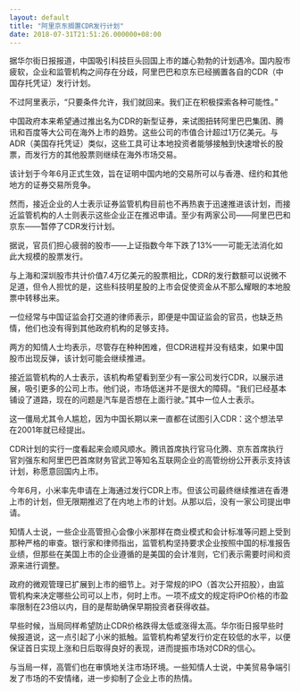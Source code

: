 ```yaml
---
layout: default
title: "阿里京东搁置CDR发行计划"
date: 2018-07-31T21:51:26.000000+08:00
---
```


据华尔街日报报道，中国吸引科技巨头回国上市的雄心勃勃的计划遇冷。国内股市疲软，企业和监管机构之间存在分歧，阿里巴巴和京东已经搁置各自的CDR（中国存托凭证）发行计划。

不过阿里表示，“只要条件允许，我们就回来。我们正在积极探索各种可能性。”

中国政府本来希望通过推出名为CDR的新型证券，来试图扭转阿里巴巴集团、腾讯和百度等大公司在海外上市的趋势。这些公司的市值合计超过1万亿美元。与ADR（美国存托凭证）类似，这些工具可让本地投资者能够接触到快速增长的股票，而发行方的其他股票则继续在海外市场交易。

该计划于今年6月正式生效，旨在证明中国内地的交易所可以与香港、纽约和其他地方的证券交易所竞争。

然而，接近企业的人士表示证券监管机构目前也不再热衷于迅速推进该计划，而接近监管机构的人士则表示这些企业正在推迟申请。至少有两家公司——阿里巴巴和京东——暂停了CDR发行计划。

据说，官员们担心疲弱的股市——上证指数今年下跌了13%——可能无法消化如此大规模的股票发行。

与上海和深圳股市共计价值7.4万亿美元的股票相比，CDR的发行数额可以说微不足道，但令人担忧的是，这些科技明星股的上市会促使资金从不那么耀眼的本地股票中转移出来。

一位经常与中国证监会打交道的律师表示，即便是中国证监会的官员，也缺乏热情，他们也没有得到其他政府机构的足够支持。

两方的知情人士均表示，尽管存在种种困难，但CDR进程并没有结束，如果中国股市出现反弹，该计划可能会继续推进。

接近监管机构的人士表示，该机构希望看到至少有一家公司发行CDR，以展示进展，吸引更多的公司上市。他们说，市场低迷并不是很大的障碍。“我们已经基本铺设了道路，现在的问题是汽车是否想在上面行驶。”其中一位人士表示。

这一僵局尤其令人尴尬，因为中国长期以来一直都在试图引入CDR：这个想法早在2001年就已经提出。

CDR计划的实行一度看起来会顺风顺水。腾讯首席执行官马化腾、京东首席执行官刘强东和阿里巴巴首席财务官武卫等知名互联网企业的高管纷纷公开表示支持该计划，称愿意回国内上市。

今年6月，小米率先申请在上海通过发行CDR上市。但该公司最终继续推进在香港上市的计划，但无限期推迟了在内地上市的计划。从那以后，没有一家公司提出申请。

知情人士说，一些企业高管担心会像小米那样在商业模式和会计标准等问题上受到那种严格的审查。银行家和律师指出，监管机构坚持要求企业按照中国的标准报告业绩，但那些在美国上市的企业遵循的是美国的会计准则，它们表示需要时间和资源来进行调整。

政府的微观管理已扩展到上市的细节上。对于常规的IPO（首次公开招股），由监管机构来决定哪些公司可以上市，何时上市。一项不成文的规定将IPO价格的市盈率限制在23倍以内，目的是帮助确保早期投资者获得收益。

早些时候，当局同样希望防止CDR价格跌得太低或涨得太高。华尔街日报早些时候报道说，这一点引起了小米的抵触。监管机构希望发行价定在较低的水平，以便保证首日实现上涨和日后取得良好的表现，进而提振市场对CDR的信心。

与当局一样，高管们也在审慎地关注市场环境。一些知情人士说，中美贸易争端引发了市场的不安情绪，进一步抑制了企业上市的热情。

